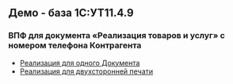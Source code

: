

##  Демо - база 1С:УТ11.4.9

### ВПФ для документа «Реализация товаров и услуг» с номером телефона Контрагента  


 - [Реализация для одного Документа](https://github.com/alex-dev-2020/EPF_19_10_2021/commit/f77bd5da9e0a9f07d0b9f0669cb32bdecddc0d93)
 - [Реализация для двухсторонней печати](https://github.com/alex-dev-2020/EPF_19_10_2021/commit/23be53a3695424e62f43c4ecd30f1832f343215c)
